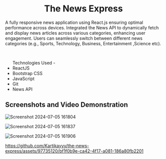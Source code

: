 
<div align="center">
	<h1>The News Express</h1>
	
</div>

<p>A fully responsive news application using React.js ensuring optimal performance across devices.
	Integrated the News API to dynamically fetch and display news articles across various categories, enhancing user
	engagement.
	Users can seamlessly switch between different news categories (e.g., Sports, Technology, Business, Entertainment
,Science etc).</p><br>
<ul>Technologies Used - 
	<li>ReactJS</li>
	<li>Bootstrap CSS</li>
	<li>JavaScript</li>
	<li>Git</li>
	<li>News API</li>
</ul>
<h2>Screenshots and Video Demonstration</h1>
<div width="20px">
	
![Screenshot 2024-07-05 161804](https://github.com/Kartikayyy/the-news-express/assets/97735120/103265fc-12d1-4ed0-b072-8f9f33a57172)

![Screenshot 2024-07-05 161837](https://github.com/Kartikayyy/the-news-express/assets/97735120/aa6f8015-c9aa-4e06-8361-bea884ef853d)

![Screenshot 2024-07-05 161906](https://github.com/Kartikayyy/the-news-express/assets/97735120/ab8930f0-af6f-484a-ad7b-8aef8c9b396d)

</div>

https://github.com/Kartikayyy/the-news-express/assets/97735120/bf1f0b9e-ca42-4f17-a081-186a80fb2201

